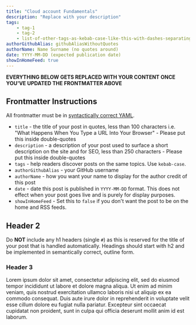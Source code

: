 ```yaml
---
title: "Cloud account Fundamentals"
description: "Replace with your description"
tags:
    - tag-1
    - tag-2
    - list-of-other-tags-as-kebab-case-like-this-with-dashes-separating-and-all-lower-case-like-below
authorGithubAlias: githubAliasWithoutQuotes
authorName: Name Surname (no quotes around)
date: YYYY-MM-DD (expected publication date)
showInHomeFeed: true
---
```


<!-- Throughout this template there will be comments like these, please remove them before committing the first version of the content piece. -->
<!-- NB: READ THE COMMENT ABOVE, AND DELETE THIS AND OTHER COMMENTS!!! -->

**EVERYTHING BELOW GETS REPLACED WITH YOUR CONTENT ONCE YOU'VE UPDATED THE FRONTMATTER ABOVE**
## Frontmatter Instructions

All frontmatter must be in [syntactically correct YAML](https://learnxinyminutes.com/docs/yaml/).

- `title` - the title of your post in quotes, less than 100 characters i.e. "What Happens When You Type a URL Into Your Browser" - Please put this inside double-quotes
- `description` - a description of your post used to surface a short description on the site and for SEO, less than 250 characters - Please put this inside double-quotes
- `tags` - help readers discover posts on the same topics. Use `kebab-case`.
- `authorGithubAlias` - your GitHub username
- `authorName` - how you want your name to display for the author credit of this post
- `date` - date this post is published in `YYYY-MM-DD` format. This does not effect when your post goes live and is purely for display purposes.
- `showInHomeFeed` - Set this to `false` if you don't want the post to be on the home and RSS feeds. 

## Header 2

Do **NOT** include any h1 headers (single `#`) as this is reserved for the title of your post that is handled automatically. Headings should start with h2 and be implemented in semantically correct, outline form.

### Header 3

Lorem ipsum dolor sit amet, consectetur adipiscing elit, sed do eiusmod tempor incididunt ut labore et dolore magna aliqua. Ut enim ad minim veniam, quis nostrud exercitation ullamco laboris nisi ut aliquip ex ea commodo consequat. Duis aute irure dolor in reprehenderit in voluptate velit esse cillum dolore eu fugiat nulla pariatur. Excepteur sint occaecat cupidatat non proident, sunt in culpa qui officia deserunt mollit anim id est laborum.